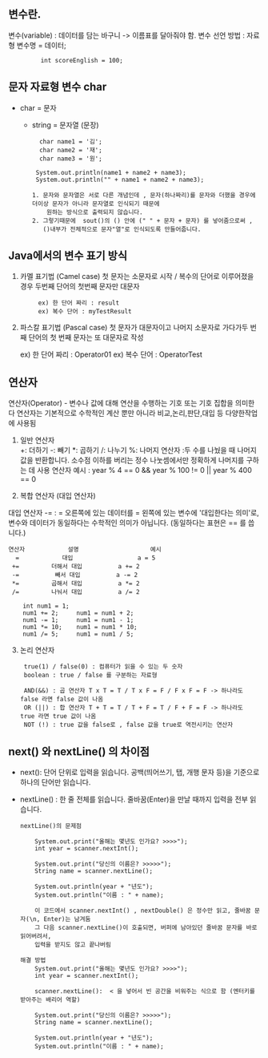 ## 변수란.
  변수(variable) : 데이터를 담는 바구니 -> 이름표를 달아줘야 함.
  변수 선언 방법 : 자료형 변수명 = 데이터;

             int scoreEnglish = 100;

## 문자 자료형 변수 char
- char = 문자
  - string = 문자열 (문장)

          char name1 = '김';
          char name2 = '재';
          char name3 = '원';

         System.out.println(name1 + name2 + name3);  
         System.out.println("" + name1 + name2 + name3);

        1. 문자와 문자열은 서로 다른 개념인데 , 문자(하나짜리)를 문자와 더했을 경우에 더이상 문자가 아니라 문자열로 인식되기 때문에
            원하는 방식으로 출력되지 않습니다. 
        2. 그렇기때문에  sout()의 () 안에 (" " + 문자 + 문자) 를 넣어줌으로써 , 
           ()내부가 전체적으로 문자"열"로 인식되도록 만들어줍니다.

## Java에서의 변수 표기 방식
1. 카멜 표기법 (Camel case)
    첫 문자는 소문자로 시작 / 복수의 단어로 이루어졌을 경우 두번째 단어의 첫번째 문자만 대문자

            ex) 한 단어 짜리 : result
            ex) 복수 단어 : myTestResult
                        
2. 파스칼 표기법 (Pascal case)
    첫 문자가 대문자이고 나머지 소문자로 가다가두 번째 단어의 첫 번째 문자는 또 대문자로 작성

    ex) 한 단어 짜리 : Operator01
    ex) 복수 단어 : OperatorTest


##   연산자
연산자(Operator) - 변수나 값에 대해 연산을 수행하는 기호 또는 기호 집합을 의미한다
                    연산자는 기본적으로 수학적인 계산 뿐만 아니라 비교,논리,판단,대입 등 다양한작업에 사용됨
 

1. 일반 연산자                       
    +: 더하기
    -: 빼기
    *: 곱하기
    /: 나누기
    %: 나머지 연산자 :두 수를 나눴을 때 나머지 값을 반환합니다.
                    소수점 이하를 버리는 정수 나눗셈에서만 정확하게 나머지를 구하는 데 사용
    연산자 예시 : year % 4 == 0 && year % 100 != 0 || year % 400 == 0
    
    
2. 복합 연산자 (대입 연산자)
           
 대입 연산자 -= : = 오른쪽에 있는 데이터를 = 왼쪽에 있는 변수에 '대입한다는 의미'로,
            변수와 데이터가 동일하다는 수학적인 의미가 아닙니다. 
              (동일하다는 표현은 == 를 씁니다.)

    연산자	           설명	                 예시
      =	           대입                  a = 5
     +=	        더해서 대입	        a += 2
     -=	         빼서 대입	        a -= 2
     *=        	곱해서 대입	        a *= 2
     /=	        나눠서 대입	        a /= 2

        int num1 = 1;
        num1 += 2;     num1 = num1 + 2;
        num1 -= 1;     num1 = num1 - 1;
        num1 *= 10;    num1 = num1 * 10;
        num1 /= 5;     num1 = num1 / 5;
       
    
3. 논리 연산자

        true(1) / false(0) : 컴퓨터가 읽을 수 있는 두 숫자
        boolean : true / false 를 구분하는 자료형
    
        AND(&&) : 곱 연산자 T x T = T / T x F = F / F x F = F -> 하나라도 false 라면 false 값이 나옴
        OR (||) : 합 연산자 T + T = T / T + F = T / F + F = F -> 하나라도 true 라면 true 값이 나옴
        NOT (!) : true 값을 false로 , false 값을 true로 역전시키는 연산자


## next() 와 nextLine() 의 차이점
- next(): 단어 단위로 입력을 읽습니다. 공백(띄어쓰기, 탭, 개행 문자 등)을 기준으로 하나의 단어만 읽습니다.
- nextLine() : 한 줄 전체를 읽습니다. 줄바꿈(Enter)을 만날 때까지 입력을 전부 읽습니다.

      nextLine()의 문제점
  
          System.out.print("올해는 몇년도 인가요? >>>>");
          int year = scanner.nextInt();

          System.out.print("당신의 이름은? >>>>>");
          String name = scanner.nextLine();

          System.out.println(year + "년도");
          System.out.println("이름 : " + name);
        
          이 코드에서 scanner.nextInt() , nextDouble() 은 정수만 읽고, 줄바꿈 문자(\n, Enter)는 남겨둠
          그 다음 scanner.nextLine()이 호출되면, 버퍼에 남아있던 줄바꿈 문자를 바로 읽어버려서, 
          입력을 받지도 않고 끝나버림

      해결 방법
          System.out.print("올해는 몇년도 인가요? >>>>");
          int year = scanner.nextInt();

          scanner.nextLine():  < 을 넣어서 빈 공간을 비워주는 식으로 함 (엔터키를 받아주는 배리어 역할)

          System.out.print("당신의 이름은? >>>>>");
          String name = scanner.nextLine();

          System.out.println(year + "년도");
          System.out.println("이름 : " + name);      